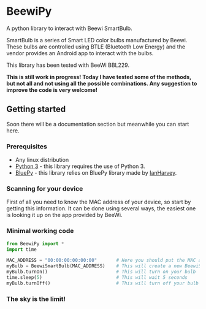# BeewiPy
A python library to interact with Beewi SmartBulb.

SmartBulb is a series of Smart LED color bulbs manufactured by Beewi. These bulbs are controlled using BTLE (Bluetooth Low Energy) and the vendor provides an Android app to interact with the bulbs.

This library has been tested with BeeWi BBL229.

**This is still work in progress! Today I have tested some of the methods, but not all and not using all the possible combinations. Any suggestion to improve the code is very welcome!**

## Getting started
Soon there will be a documentation section but meanwhile you can start here.
### Prerequisites
* Any linux distribution
* [Python 3](https://www.python.org/downloads/) - this library requires the use of Python 3.
* [BluePy](https://github.com/IanHarvey/bluepy) - this library relies on BluePy library made by [IanHarvey](https://github.com/IanHarvey).

### Scanning for your device
First of all you need to know the MAC address of your device, so start by getting this information. It can be done using several ways, the easiest one is looking it up on the app provided by BeeWi.
### Minimal working code
```python
from BeewiPy import *
import time

MAC_ADDRESS = "00:00:00:00:00:00"       # Here you should put the MAC address of your device
myBulb = BeewiSmartBulb(MAC_ADDRESS)    # This will create a new BeewiSmartBulb object and connect to the device
myBulb.turnOn()                         # This will turn on your bulb
time.sleep(5)                           # This will wait 5 seconds
myBulb.turnOff()                        # This will turn off your bulb
```
### The sky is the limit!
